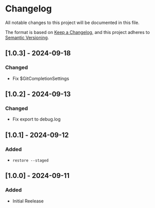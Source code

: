 # Changelog

All notable changes to this project will be documented in this file.

The format is based on [Keep a Changelog](https://keepachangelog.com/en/1.0.0/),
and this project adheres to [Semantic Versioning](https://semver.org/spec/v2.0.0.html).

## [1.0.3] - 2024-09-18
### Changed

- Fix $GitCompletionSettings

## [1.0.2] - 2024-09-13
### Changed

- Fix export to debug.log

## [1.0.1] - 2024-09-12
### Added
- `restore --staged`

## [1.0.0] - 2024-09-11
### Added

- Initial Reelease

